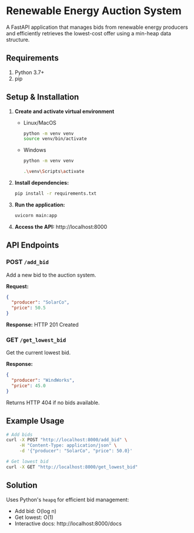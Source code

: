 # Renewable Energy Auction System

A FastAPI application that manages bids from renewable energy producers and efficiently retrieves the lowest-cost offer using a min-heap data structure.

## Requirements
1. Python 3.7+
2. pip

## Setup & Installation

1. **Create and activate virtual environment**
   - Linux/MacOS
       ```bash
       python -m venv venv
       source venv/bin/activate
       ```
   - Windows
     ```bash
     python -m venv venv
     ```
     ```bash
     .\venv\Scripts\activate
     ```
  
2. **Install dependencies:**
   ```bash
   pip install -r requirements.txt
   ```

3. **Run the application:**
   ```bash
   uvicorn main:app
   ```

4. **Access the API:** http://localhost:8000

## API Endpoints

### POST `/add_bid`
Add a new bid to the auction system.

**Request:**
```json
{
  "producer": "SolarCo",
  "price": 50.5
}
```

**Response:** HTTP 201 Created

### GET `/get_lowest_bid`
Get the current lowest bid.

**Response:**
```json
{
  "producer": "WindWorks", 
  "price": 45.0
}
```

Returns HTTP 404 if no bids available.

## Example Usage

```bash
# Add bids
curl -X POST "http://localhost:8000/add_bid" \
     -H "Content-Type: application/json" \
     -d '{"producer": "SolarCo", "price": 50.0}'

# Get lowest bid
curl -X GET "http://localhost:8000/get_lowest_bid"
```

## Solution

Uses Python's `heapq` for efficient bid management:
- Add bid: O(log n)
- Get lowest: O(1)
- Interactive docs: http://localhost:8000/docs